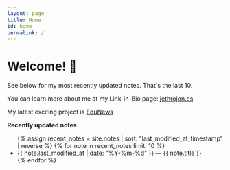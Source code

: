 ```yaml
---
layout: page
title: Home
id: home
permalink: /
---
```


# Welcome! 🌱

See below for my most recently updated notes. That's the last 10. 

You can learn more about me at my Link-in-Bio page: [jethrojon.es](https://jethrojon.es)

My latest exciting project is [EduNews](https://edune.ws)

<strong>Recently updated notes</strong>

<ul>
  {% assign recent_notes = site.notes | sort: "last_modified_at_timestamp" | reverse %}
  {% for note in recent_notes limit: 10 %}
    <li>
      {{ note.last_modified_at | date: "%Y-%m-%d" }} — <a class="internal-link" href="{{ site.baseurl }}{{ note.url }}">{{ note.title }}</a>
    </li>
  {% endfor %}
</ul>

<style>
  .wrapper {
    max-width: 46em;
  }
</style>
